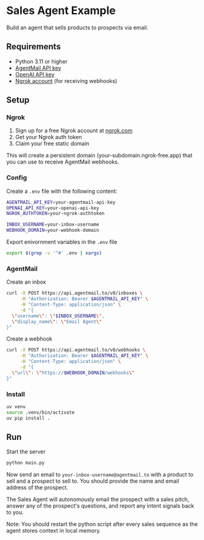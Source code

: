 # Sales Agent Example

Build an agent that sells products to prospects via email.

## Requirements

- Python 3.11 or higher
- [AgentMail API key](https://agentmail.io)
- [OpenAI API key](https://platform.openai.com)
- [Ngrok account](https://ngrok.com) (for receiving webhooks)

## Setup

### Ngrok

1. Sign up for a free Ngrok account at [ngrok.com](https://ngrok.com)
2. Get your Ngrok auth token
3. Claim your free static domain

This will create a persistent domain (your-subdomain.ngrok-free.app) that you can use to receive AgentMail webhooks.

### Config

Create a `.env` file with the following content:

```sh
AGENTMAIL_API_KEY=your-agentmail-api-key
OPENAI_API_KEY=your-openai-api-key
NGROK_AUTHTOKEN=your-ngrok-authtoken

INBOX_USERNAME=your-inbox-username
WEBHOOK_DOMAIN=your-webhook-domain
```

Export enivornment variables in the `.env` file

```sh
export $(grep -v '^#' .env | xargs)
```

### AgentMail

Create an inbox

```sh
curl -X POST https://api.agentmail.to/v0/inboxes \
     -H "Authorization: Bearer $AGENTMAIL_API_KEY" \
     -H "Content-Type: application/json" \
     -d "{
  \"username\": \"$INBOX_USERNAME\",
  \"display_name\": \"Email Agent\"
}"
```

Create a webhook

```sh
curl -X POST https://api.agentmail.to/v0/webhooks \
     -H "Authorization: Bearer $AGENTMAIL_API_KEY" \
     -H "Content-Type: application/json" \
     -d "{
  \"url\": \"https://$WEBHOOK_DOMAIN/webhooks\"
}"
```

### Install

```sh
uv venv
source .venv/bin/activate
uv pip install .
```

## Run

Start the server

```sh
python main.py
```

Now send an email to `your-inbox-username@agentmail.to` with a product to sell and a prospect to sell to. You should provide the name and email address of the prospect.

The Sales Agent will autonomously email the prospect with a sales pitch, answer any of the prospect's questions, and report any intent signals back to you.

Note: You should restart the python script after every sales sequence as the agent stores context in local memory.
